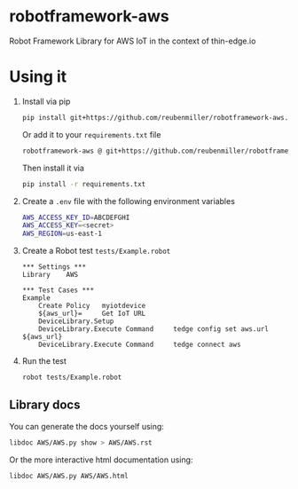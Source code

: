 # robotframework-aws

Robot Framework Library for AWS IoT in the context of thin-edge.io

# Using it

1. Install via pip

    ```sh
    pip install git+https://github.com/reubenmiller/robotframework-aws.git@0.0.1
    ```

    Or add it to your `requirements.txt` file

    ```sh
    robotframework-aws @ git+https://github.com/reubenmiller/robotframework-aws.git@0.0.1
    ```

    Then install it via

    ```sh
    pip install -r requirements.txt
    ```

2. Create a `.env` file with the following environment variables

    ```sh
    AWS_ACCESS_KEY_ID=ABCDEFGHI
    AWS_ACCESS_KEY=<secret>
    AWS_REGION=us-east-1
    ```

3. Create a Robot test `tests/Example.robot`

    ```robot
    *** Settings ***
    Library    AWS

    *** Test Cases ***
    Example
        Create Policy   myiotdevice
        ${aws_url}=     Get IoT URL
        DeviceLibrary.Setup
        DeviceLibrary.Execute Command     tedge config set aws.url ${aws_url}
        DeviceLibrary.Execute Command     tedge connect aws
    ```

4. Run the test

    ```sh
    robot tests/Example.robot
    ```

## Library docs

You can generate the docs yourself using:

```sh
libdoc AWS/AWS.py show > AWS/AWS.rst
```

Or the more interactive html documentation using:

```sh
libdoc AWS/AWS.py AWS/AWS.html
```
